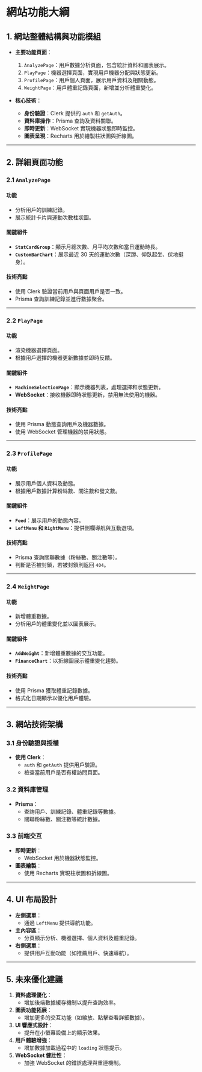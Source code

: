 # 網站功能大綱

## 1. 網站整體結構與功能模組

- **主要功能頁面**：

  1. `AnalyzePage`：用戶數據分析頁面，包含統計資料和圖表展示。
  2. `PlayPage`：機器選擇頁面，實現用戶機器分配與狀態更新。
  3. `ProfilePage`：用戶個人頁面，展示用戶資料及相關動態。
  4. `WeightPage`：用戶體重記錄頁面，新增並分析體重變化。

- **核心技術**：
  - **身份驗證**：Clerk 提供的 `auth` 和 `getAuth`。
  - **資料庫操作**：Prisma 查詢及資料關聯。
  - **即時更新**：WebSocket 實現機器狀態即時監控。
  - **圖表呈現**：Recharts 用於繪製柱狀圖與折線圖。

---

## 2. 詳細頁面功能

### 2.1 `AnalyzePage`

#### 功能

- 分析用戶的訓練記錄。
- 展示統計卡片與運動次數柱狀圖。

#### 關鍵組件

- **`StatCardGroup`**：顯示月總次數、月平均次數和當日運動時長。
- **`CustomBarChart`**：展示最近 30 天的運動次數（深蹲、仰臥起坐、伏地挺身）。

#### 技術亮點

- 使用 Clerk 驗證當前用戶與頁面用戶是否一致。
- Prisma 查詢訓練記錄並進行數據聚合。

---

### 2.2 `PlayPage`

#### 功能

- 渲染機器選擇頁面。
- 根據用戶選擇的機器更新數據並即時反饋。

#### 關鍵組件

- **`MachineSelectionPage`**：顯示機器列表，處理選擇和狀態更新。
- **WebSocket**：接收機器即時狀態更新，禁用無法使用的機器。

#### 技術亮點

- 使用 Prisma 動態查詢用戶及機器數據。
- 使用 WebSocket 管理機器的禁用狀態。

---

### 2.3 `ProfilePage`

#### 功能

- 展示用戶個人資料及動態。
- 根據用戶數據計算粉絲數、關注數和發文數。

#### 關鍵組件

- **`Feed`**：展示用戶的動態內容。
- **`LeftMenu` 和 `RightMenu`**：提供側欄導航與互動選項。

#### 技術亮點

- Prisma 查詢關聯數據（粉絲數、關注數等）。
- 判斷是否被封鎖，若被封鎖則返回 `404`。

---

### 2.4 `WeightPage`

#### 功能

- 新增體重數據。
- 分析用戶的體重變化並以圖表展示。

#### 關鍵組件

- **`AddWeight`**：新增體重數據的交互功能。
- **`FinanceChart`**：以折線圖展示體重變化趨勢。

#### 技術亮點

- 使用 Prisma 獲取體重記錄數據。
- 格式化日期顯示以優化用戶體驗。

---

## 3. 網站技術架構

### 3.1 身份驗證與授權

- **使用 Clerk**：
  - `auth` 和 `getAuth` 提供用戶驗證。
  - 檢查當前用戶是否有權訪問頁面。

### 3.2 資料庫管理

- **Prisma**：
  - 查詢用戶、訓練記錄、體重記錄等數據。
  - 關聯粉絲數、關注數等統計數據。

### 3.3 前端交互

- **即時更新**：
  - WebSocket 用於機器狀態監控。
- **圖表繪製**：
  - 使用 Recharts 實現柱狀圖和折線圖。

---

## 4. UI 布局設計

- **左側選單**：
  - 通過 `LeftMenu` 提供導航功能。
- **主內容區**：
  - 分頁顯示分析、機器選擇、個人資料及體重記錄。
- **右側選單**：
  - 提供用戶互動功能（如推薦用戶、快速導航）。

---

## 5. 未來優化建議

1. **資料處理優化**：
   - 增加後端數據緩存機制以提升查詢效率。
2. **圖表功能拓展**：
   - 增加更多的交互功能（如縮放、點擊查看詳細數據）。
3. **UI 響應式設計**：
   - 提升在小螢幕設備上的顯示效果。
4. **用戶體驗增強**：
   - 增加數據加載過程中的 `loading` 狀態提示。
5. **WebSocket 健壯性**：
   - 加強 WebSocket 的錯誤處理與重連機制。
